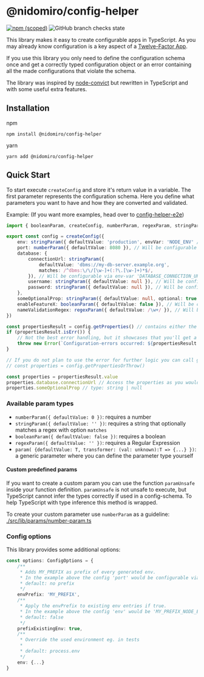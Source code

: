 # @nidomiro/config-helper

[![npm (scoped)](https://img.shields.io/npm/v/@nidomiro/config-helper)](https://www.npmjs.com/package/@nidomiro/config-helper) ![GitHub branch checks state](https://img.shields.io/github/checks-status/nidomiro/ts-tools/main?label=build)

This library makes it easy to create configurable apps in TypeScript.
As you may already know configuration is a key aspect of a [Twelve-Factor App](https://12factor.net).

If you use this library you only need to define the configuration schema once and get a correctly typed configuration object or an error containing all the made configurations that violate the schema.

The library was inspired by [node-convict](https://github.com/mozilla/node-convict) but rewritten in TypeScript and with some useful extra features.

## Installation

npm

```shell
npm install @nidomiro/config-helper
```

yarn

```shell
yarn add @nidomiro/config-helper
```

## Quick Start

To start execute `createConfig` and store it's return value in a variable.
The first parameter represents the configuration schema.
Here you define what parameters you want to have and how they are converted and validated.

Example:
(If you want more examples, head over to [config-helper-e2e](https://github.com/nidomiro/ts-tools/tree/main/packages/config-helper-e2e/))

```typescript
import { booleanParam, createConfig, numberParam, regexParam, stringParam } from '@nidomiro/config-helper'

export const config = createConfig({
	env: stringParam({ defaultValue: 'production', envVar: 'NODE_ENV' /* This won't be overwritten by default */ }),
	port: numberParam({ defaultValue: 8080 }), // Will be configurable via env-var 'PORT'
	database: {
		connectionUrl: stringParam({
			defaultValue: 'dbms://my-db-server.example.org',
			matches: /^dbms:\/\/[\w-]+(:?\.[\w-]+)*$/,
		}), // Will be configurable via env-var 'DATABASE_CONNECTION_URL' and checked if it matches the given regex
		username: stringParam({ defaultValue: null }), // Will be configurable via env-var 'DATABASE_USERNAME' and will return an error if it wasn't set
		password: stringParam({ defaultValue: null }), // Will be configurable via env-var 'DATABASE_PASSWORD' and will return an error if it wasn't set
	},
	someOptionalProp: stringParam({ defaultValue: null, optional: true }), // Will be configurable via env-var 'SOME_OPTIONAL_PROP' and can be null
	enableFeatureX: booleanParam({ defaultValue: false }), // Will be configurable via env-var 'ENABLE_FEATURE_X'
	nameValidationRegex: regexParam({ defaultValue: /\w+/ }), // Will be configurable via env-var 'NAME_VALIDATION_REGEX' and checked if it is a valid regex
})

const propertiesResult = config.getProperties() // contains either the properties or a list of errors (uses neverthrow's Result)
if (propertiesResult.isErr()) {
	// Not the best error handling, but it showcases that you'll get a list with all errors
	throw new Error(`Configuration-errors occurred: ${propertiesResult.error.map(schemaErrorToString).toString()}`)
}

// If you do not plan to use the error for further logic you can call getPropertiesOrThrow() instead
// const properties = config.getPropertiesOrThrow()

const properties = propertiesResult.value
properties.database.connectionUrl // Access the properties as you would expect; type: string
properties.someOptionalProp // type: string | null
```

### Available param types

-   `numberParam({ defaultValue: 0 })`: requires a number
-   `stringParam({ defaultValue: '' })`: requires a string that optionally matches a regex with option `matches`
-   `booleanParam({ defaultValue: false })`: requires a boolean
-   `regexParam({ defaultValue: '' })`: requires a Regular Expression
-   `param( {defaultValue: T, transformer: (val: unknown):T => {...} })`: a generic parameter where you can define the parameter type yourself

#### Custom predefined params

If you want to create a custom param you can use the function `paramUnsafe` inside your function definition.
`paramUnsafe` is not unsafe to execute, but TypeScript cannot infer the types correctly if used in a config-schema.
To help TypeScript with type inference this method is wrapped.

To create your custom parameter use `numberParam` as a guideline: [./src/lib/params/number-param.ts]()

### Config options

This library provides some additional options:

```typescript
const options: ConfigOptions = {
	/**
	 * Adds MY_PREFIX as prefix of every generated env.
	 * In the example above the config 'port' would be configurable via 'MY_PREFIX_PORT'.
	 * default: no prefix
	 */
	envPrefix: 'MY_PREFIX',
	/**
	 * Apply the envPrefix to existing env entries if true.
	 * In the example above the config 'env' would be 'MY_PREFIX_NODE_ENV'
	 * default: false
	 */
	prefixExistingEnv: true,
	/**
	 * Override the used environment eg. in tests
	 *
	 * default: process.env
	 */
	env: {...}
}
```
